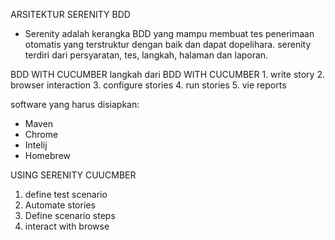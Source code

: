 
ARSITEKTUR SERENITY BDD
- Serenity adalah kerangka BDD yang mampu membuat tes penerimaan otomatis yang terstruktur dengan baik dan dapat dopelihara. serenity terdiri dari persyaratan, tes, langkah, halaman dan laporan. 

BDD WITH CUCUMBER
	langkah dari BDD WITH CUCUMBER
	1. write story
	2. browser interaction
	3. configure stories
	4. run stories
	5. vie reports

software yang harus disiapkan:
- Maven 
- Chrome
- Intelij
- Homebrew

USING SERENITY CUUCMBER 
1. define test scenario
2. Automate stories
3. Define scenario steps
4. interact with browse